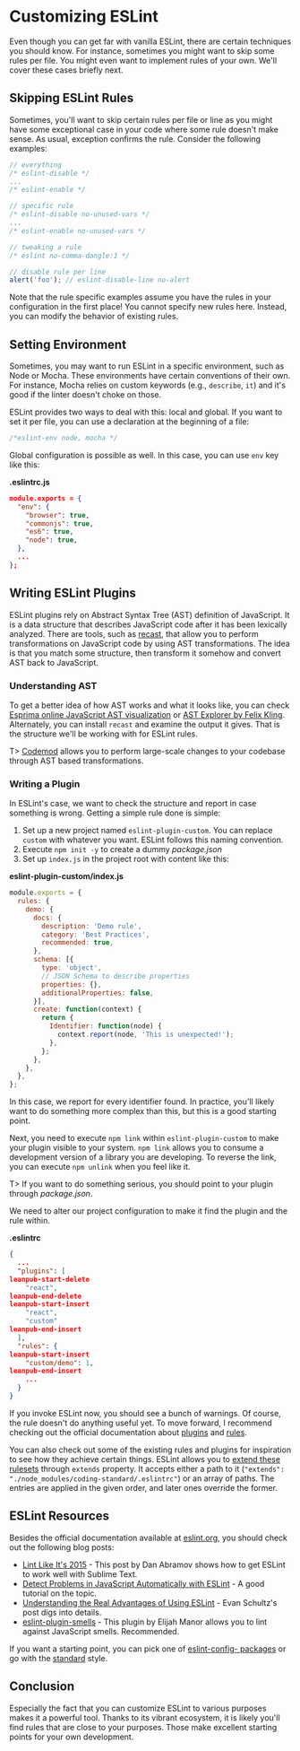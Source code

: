 # Customizing ESLint

Even though you can get far with vanilla ESLint, there are certain techniques you should know. For instance, sometimes you might want to skip some rules per file. You might even want to implement rules of your own. We'll cover these cases briefly next.

## Skipping ESLint Rules

Sometimes, you'll want to skip certain rules per file or line as you might have some exceptional case in your code where some rule doesn't make sense. As usual, exception confirms the rule. Consider the following examples:

```javascript
// everything
/* eslint-disable */
...
/* eslint-enable */
```

```javascript
// specific rule
/* eslint-disable no-unused-vars */
...
/* eslint-enable no-unused-vars */
```

```javascript
// tweaking a rule
/* eslint no-comma-dangle:1 */
```

```javascript
// disable rule per line
alert('foo'); // eslint-disable-line no-alert
```

Note that the rule specific examples assume you have the rules in your configuration in the first place! You cannot specify new rules here. Instead, you can modify the behavior of existing rules.

## Setting Environment

Sometimes, you may want to run ESLint in a specific environment, such as Node or Mocha. These environments have certain conventions of their own. For instance, Mocha relies on custom keywords (e.g., `describe`, `it`) and it's good if the linter doesn't choke on those.

ESLint provides two ways to deal with this: local and global. If you want to set it per file, you can use a declaration at the beginning of a file:

```javascript
/*eslint-env node, mocha */
```

Global configuration is possible as well. In this case, you can use `env` key like this:

**.eslintrc.js**

```json
module.exports = {
  "env": {
    "browser": true,
    "commonjs": true,
    "es6": true,
    "node": true,
  },
  ...
};
```

## Writing ESLint Plugins

ESLint plugins rely on Abstract Syntax Tree (AST) definition of JavaScript. It is a data structure that describes JavaScript code after it has been lexically analyzed. There are tools, such as [recast](https://github.com/benjamn/recast), that allow you to perform transformations on JavaScript code by using AST transformations. The idea is that you match some structure, then transform it somehow and convert AST back to JavaScript.

### Understanding AST

To get a better idea of how AST works and what it looks like, you can check [Esprima online JavaScript AST visualization](http://esprima.org/demo/parse.html) or [AST Explorer by Felix Kling](http://astexplorer.net/). Alternately, you can install `recast` and examine the output it gives. That is the structure we'll be working with for ESLint rules.

T> [Codemod](https://github.com/facebook/codemod) allows you to perform large-scale changes to your codebase through AST based transformations.

### Writing a Plugin

In ESLint's case, we want to check the structure and report in case something is wrong. Getting a simple rule done is simple:

1. Set up a new project named `eslint-plugin-custom`. You can replace `custom` with whatever you want. ESLint follows this naming convention.
2. Execute `npm init -y` to create a dummy *package.json*
3. Set up `index.js` in the project root with content like this:

**eslint-plugin-custom/index.js**

```javascript
module.exports = {
  rules: {
    demo: {
      docs: {
        description: 'Demo rule',
        category: 'Best Practices',
        recommended: true,
      },
      schema: [{
        type: 'object',
        // JSON Schema to describe properties
        properties: {},
        additionalProperties: false,
      }],
      create: function(context) {
        return {
          Identifier: function(node) {
            context.report(node, 'This is unexpected!');
          },
        };
      },
    },
  },
};
```

In this case, we report for every identifier found. In practice, you'll likely want to do something more complex than this, but this is a good starting point.

Next, you need to execute `npm link` within `eslint-plugin-custom` to make your plugin visible to your system. `npm link` allows you to consume a development version of a library you are developing. To reverse the link, you can execute `npm unlink` when you feel like it.

T> If you want to do something serious, you should point to your plugin through *package.json*.

We need to alter our project configuration to make it find the plugin and the rule within.

**.eslintrc**

```json
{
  ...
  "plugins": [
leanpub-start-delete
    "react",
leanpub-end-delete
leanpub-start-insert
    "react",
    "custom"
leanpub-end-insert
  ],
  "rules": {
leanpub-start-insert
    "custom/demo": 1,
leanpub-end-insert
    ...
  }
}
```

If you invoke ESLint now, you should see a bunch of warnings. Of course, the rule doesn't do anything useful yet. To move forward, I recommend checking out the official documentation about [plugins](http://eslint.org/docs/developer-guide/working-with-plugins.html) and [rules](http://eslint.org/docs/developer-guide/working-with-rules.html).

You can also check out some of the existing rules and plugins for inspiration to see how they achieve certain things. ESLint allows you to [extend these rulesets](http://eslint.org/docs/user-guide/configuring.html#extending-configuration-files) through `extends` property. It accepts either a path to it (`"extends": "./node_modules/coding-standard/.eslintrc"`) or an array of paths. The entries are applied in the given order, and later ones override the former.

## ESLint Resources

Besides the official documentation available at [eslint.org](http://eslint.org/), you should check out the following blog posts:

* [Lint Like It's 2015](https://medium.com/@dan_abramov/lint-like-it-s-2015-6987d44c5b48) - This post by Dan Abramov shows how to get ESLint to work well with Sublime Text.
* [Detect Problems in JavaScript Automatically with ESLint](http://davidwalsh.name/eslint) - A good tutorial on the topic.
* [Understanding the Real Advantages of Using ESLint](http://rangle.io/blog/understanding-the-real-advantages-of-using-eslint/) - Evan Schultz's post digs into details.
* [eslint-plugin-smells](https://github.com/elijahmanor/eslint-plugin-smells) - This plugin by Elijah Manor allows you to lint against JavaScript smells. Recommended.

If you want a starting point, you can pick one of [eslint-config- packages](https://www.npmjs.com/search?q=eslint-config) or go with the [standard](https://www.npmjs.com/package/standard) style.

## Conclusion

Especially the fact that you can customize ESLint to various purposes makes it a powerful tool. Thanks to its vibrant ecosystem, it is likely you'll find rules that are close to your purposes. Those make excellent starting points for your own development.
